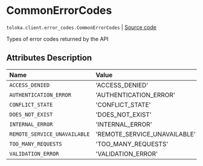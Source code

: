 # CommonErrorCodes
`toloka.client.error_codes.CommonErrorCodes` | [Source code](https://github.com/Toloka/toloka-kit/blob/v0.1.25/src/client/error_codes.py#L8)

Types of error codes returned by the API

## Attributes Description

| Name | Value | Description |
| :------| :-----------| :----------| 
`ACCESS_DENIED`|'ACCESS_DENIED'|<p></p>
`AUTHENTICATION_ERROR`|'AUTHENTICATION_ERROR'|<p></p>
`CONFLICT_STATE`|'CONFLICT_STATE'|<p></p>
`DOES_NOT_EXIST`|'DOES_NOT_EXIST'|<p></p>
`INTERNAL_ERROR`|'INTERNAL_ERROR'|<p></p>
`REMOTE_SERVICE_UNAVAILABLE`|'REMOTE_SERVICE_UNAVAILABLE'|<p></p>
`TOO_MANY_REQUESTS`|'TOO_MANY_REQUESTS'|<p></p>
`VALIDATION_ERROR`|'VALIDATION_ERROR'|<p></p>
